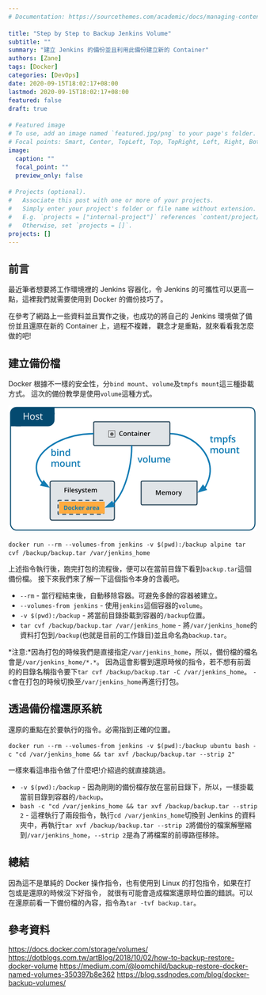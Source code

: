 ```yaml
---
# Documentation: https://sourcethemes.com/academic/docs/managing-content/

title: "Step by Step to Backup Jenkins Volume"
subtitle: ""
summary: "建立 Jenkins 的備份並且利用此備份建立新的 Container"
authors: [Zane]
tags: [Docker]
categories: [DevOps]
date: 2020-09-15T18:02:17+08:00
lastmod: 2020-09-15T18:02:17+08:00
featured: false
draft: true

# Featured image
# To use, add an image named `featured.jpg/png` to your page's folder.
# Focal points: Smart, Center, TopLeft, Top, TopRight, Left, Right, BottomLeft, Bottom, BottomRight.
image:
  caption: ""
  focal_point: ""
  preview_only: false

# Projects (optional).
#   Associate this post with one or more of your projects.
#   Simply enter your project's folder or file name without extension.
#   E.g. `projects = ["internal-project"]` references `content/project/deep-learning/index.md`.
#   Otherwise, set `projects = []`.
projects: []
---
```


## 前言

最近筆者想要將工作環境裡的 Jenkins 容器化，令 Jenkins 的可攜性可以更高一點，這裡我們就需要使用到 Docker 的備份技巧了。

在參考了網路上一些資料並且實作之後，也成功的將自己的 Jenkins 環境做了備份並且還原在新的 Container 上，過程不複雜，
觀念才是重點，就來看看我怎麼做的吧!

## 建立備份檔

Docker 根據不一樣的安全性，分`bind mount`、`volume`及`tmpfs mount`這三種掛載方式。
這次的備份教學是使用`volume`這種方式。

![Types Of Mounts Volume](types-of-mounts-volume.png)

`docker run --rm --volumes-from jenkins -v $(pwd):/backup alpine tar cvf /backup/backup.tar /var/jenkins_home`

上述指令執行後，跑完打包的流程後，便可以在當前目錄下看到`backup.tar`這個備份檔。
接下來我們來了解一下這個指令本身的含義吧。

- `--rm` - 當行程結束後，自動移除容器。可避免多餘的容器被建立。
- `--volumes-from jenkins` - 使用`jenkins`這個容器的`volume`。
- `-v $(pwd):/backup` - 將當前目錄掛載到容器的`/backup`位置。
- `tar cvf /backup/backup.tar /var/jenkins_home` - 將`/var/jenkins_home`的資料打包到`/backup`(也就是目前的工作錄目)並且命名為`backup.tar`。

*注意:*因為打包的時候我們是直接指定`/var/jenkins_home`，所以，備份檔的檔名會是`/var/jenkins_home/*.*`。
因為這會影響到還原時候的指令，若不想有前面的的目錄名稱指令要下`tar cvf /backup/backup.tar -C /var/jenkins_home`。
`-C`會在打包的時候切換至`/var/jenkins_home`再進行打包。

## 透過備份檔還原系統

還原的重點在於要執行的指令。必需指到正確的位置。

`docker run --rm --volumes-from jenkins -v $(pwd):/backup ubuntu bash -c "cd /var/jenkins_home && tar xvf /backup/backup.tar --strip 2"`

一樣來看這串指令做了什麼吧!介紹過的就直接跳過。

- `-v $(pwd):/backup` - 因為剛剛的備份檔存放在當前目錄下，所以，一樣掛載當前目錄到容器的`/backup`。
- `bash -c "cd /var/jenkins_home && tar xvf /backup/backup.tar --strip 2` -
  這裡執行了兩段指令，執行`cd /var/jenkins_home`切換到 Jenkins 的資料夾中，再執行`tar xvf /backup/backup.tar --strip 2`將備份的檔案解壓縮到`/var/jenkins_home`，`--strip 2`是為了將檔案的前導路徑移除。

## 總結

因為這不是單純的 Docker 操作指令，也有使用到 Linux 的打包指令，如果在打包或是還原的時候沒下好指令，
就很有可能會造成檔案還原時位置的錯誤。可以在還原前看一下備份檔的內容，指令為`tar -tvf backup.tar`。

## 參考資料

<https://docs.docker.com/storage/volumes/>
<https://dotblogs.com.tw/artBlog/2018/10/02/how-to-backup-restore-docker-volume>
<https://medium.com/@loomchild/backup-restore-docker-named-volumes-350397b8e362>
<https://blog.ssdnodes.com/blog/docker-backup-volumes/>
